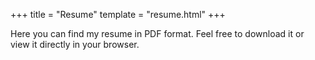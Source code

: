 +++
title = "Resume"
template = "resume.html"
+++

Here you can find my resume in PDF format. Feel free to download it or view it directly in your browser. 